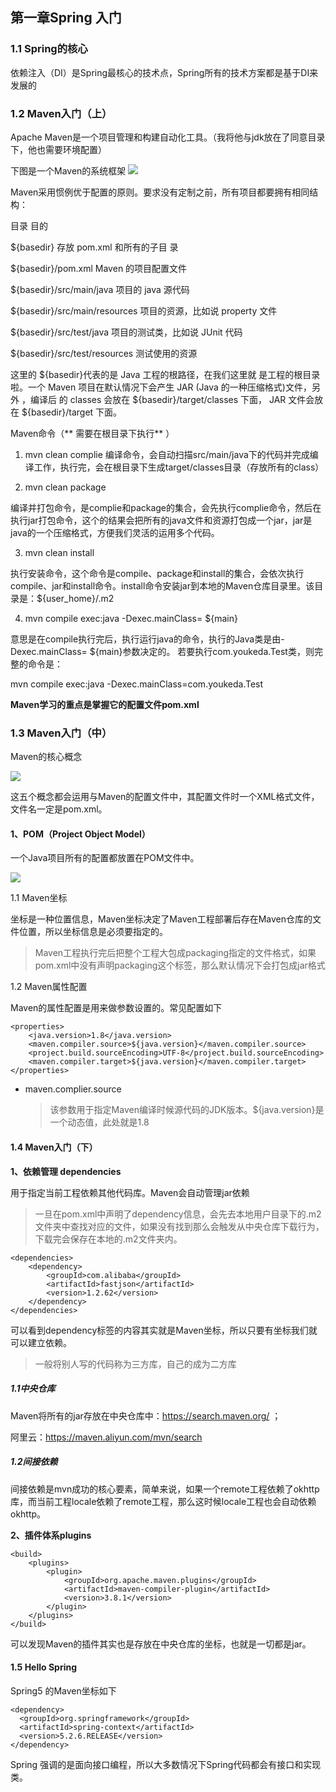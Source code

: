 ## 第一章Spring 入门
### 1.1 Spring的核心

依赖注入（DI）是Spring最核心的技术点，Spring所有的技术方案都是基于DI来发展的

### 1.2 Maven入门（上）

Apache Maven是一个项目管理和构建自动化工具。（我将他与jdk放在了同意目录下，他也需要环境配置）

下图是一个Maven的系统框架
![](https://style.youkeda.com/img/ham/course/j4/mvn.svg)

Maven采用惯例优于配置的原则。要求没有定制之前，所有项目都要拥有相同结构：

目录                                                 目的 

${basedir}                                      存放 pom.xml 和所有的子目 录 

${basedir}/pom.xml                     Maven 的项目配置文件 

${basedir}/src/main/java            项目的 java 源代码 

${basedir}/src/main/resources  项目的资源，比如说 property 文件

 ${basedir}/src/test/java              项目的测试类，比如说 JUnit 代码 

${basedir}/src/test/resources     测试使用的资源

这里的 ${basedir}代表的是 Java 工程的根路径，在我们这里就 是工程的根目录啦。一个 Maven 项目在默认情况下会产生 JAR (Java 的一种压缩格式)文件，另外 ，编译后 的 classes 会放在 ${basedir}/target/classes 下面， JAR 文件会放在 ${basedir}/target 下面。



Maven命令（** 需要在根目录下执行** ）

1. mvn clean complie
编译命令，会自动扫描src/main/java下的代码并完成编译工作，执行完，会在根目录下生成target/classes目录（存放所有的class）

2. mvn clean package

编译并打包命令，是complie和package的集合，会先执行complie命令，然后在执行jar打包命令，这个的结果会把所有的java文件和资源打包成一个jar，jar是java的一个压缩格式，方便我们灵活的运用多个代码。

3. mvn clean install

执行安装命令，这个命令是compile、package和install的集合，会依次执行compile、jar和install命令。install命令安装jar到本地的Maven仓库目录里。该目录是：${user_home}/.m2

4. mvn compile exec:java -Dexec.mainClass= ${main}

意思是在compile执行完后，执行运行java的命令，执行的Java类是由-Dexec.mainClass= ${main}参数决定的。
若要执行com.youkeda.Test类，则完整的命令是：

mvn compile exec:java -Dexec.mainClass=com.youkeda.Test

**Maven学习的重点是掌握它的配置文件pom.xml**

### 1.3 Maven入门（中）

Maven的核心概念

![](https://style.youkeda.com/img/ham/course/j4/Maven%E6%A0%B8%E5%BF%83%E6%A6%82%E5%BF%B5.png?x-oss-process=image/resize,w_800/watermark,image_d2F0ZXJtYXNrLnBuZz94LW9zcy1wcm9jZXNzPWltYWdlL3Jlc2l6ZSx3XzEwMA==,t_60,g_se,x_10,y_10)

这五个概念都会运用与Maven的配置文件中，其配置文件时一个XML格式文件，文件名一定是pom.xml。

#### 1、POM（Project Object Model）

一个Java项目所有的配置都放置在POM文件中。

![](https://style.youkeda.com/img/ham/course/j4/pomxml.svg)

1.1 Maven坐标

坐标是一种位置信息，Maven坐标决定了Maven工程部署后存在Maven仓库的文件位置，所以坐标信息是必须要指定的。

> Maven工程执行完后把整个工程大包成packaging指定的文件格式，如果pom.xml中没有声明packaging这个标签，那么默认情况下会打包成jar格式

1.2 Maven属性配置

Maven的属性配置是用来做参数设置的。常见配置如下

```
<properties>
    <java.version>1.8</java.version>
    <maven.compiler.source>${java.version}</maven.compiler.source>
    <project.build.sourceEncoding>UTF-8</project.build.sourceEncoding>
    <maven.compiler.target>${java.version}</maven.compiler.target>
</properties>
```

* maven.complier.source 

  > 该参数用于指定Maven编译时候源代码的JDK版本。${java.version}是一个动态值，此处就是1.8

#### 1.4 Maven入门（下）

**1、依赖管理 dependencies**

用于指定当前工程依赖其他代码库。Maven会自动管理jar依赖

> 一旦在pom.xml中声明了dependency信息，会先去本地用户目录下的.m2文件夹中查找对应的文件，如果没有找到那么会触发从中央仓库下载行为，下载完会保存在本地的.m2文件夹内。

```
<dependencies>
    <dependency>
        <groupId>com.alibaba</groupId>
        <artifactId>fastjson</artifactId>
        <version>1.2.62</version>
    </dependency>
</dependencies>
```

可以看到dependency标签的内容其实就是Maven坐标，所以只要有坐标我们就可以建立依赖。

> 一般将别人写的代码称为三方库，自己的成为二方库

##### 1.1中央仓库

Maven将所有的jar存放在中央仓库中：https://search.maven.org/   ；

阿里云：https://maven.aliyun.com/mvn/search

##### 1.2间接依赖

间接依赖是mvn成功的核心要素，简单来说，如果一个remote工程依赖了okhttp库，而当前工程locale依赖了remote工程，那么这时候locale工程也会自动依赖okhttp。

**2、插件体系plugins**

```
<build>
    <plugins>
        <plugin>
            <groupId>org.apache.maven.plugins</groupId>
            <artifactId>maven-compiler-plugin</artifactId>
            <version>3.8.1</version>
        </plugin>
    </plugins>
</build>
```

可以发现Maven的插件其实也是存放在中央仓库的坐标，也就是一切都是jar。



#### 1.5 Hello Spring

Spring5 的Maven坐标如下

```
<dependency>
  <groupId>org.springframework</groupId>
  <artifactId>spring-context</artifactId>
  <version>5.2.6.RELEASE</version>
</dependency>
```

Spring 强调的是面向接口编程，所以大多数情况下Spring代码都会有接口和实现类。

